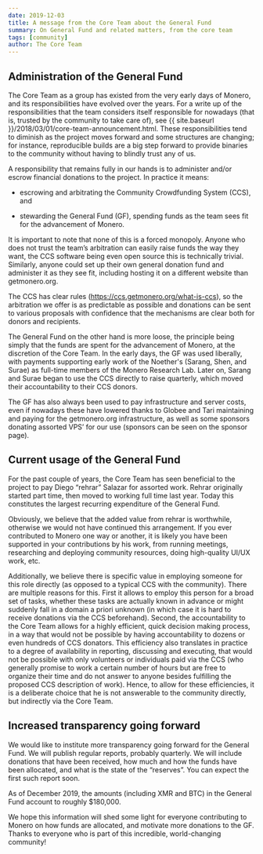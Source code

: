 ```yaml
---
date: 2019-12-03
title: A message from the Core Team about the General Fund
summary: On General Fund and related matters, from the core team
tags: [community]
author: The Core Team
---
```


## Administration of the General Fund

The Core Team as a group has existed from the very early days of Monero, and its responsibilities have evolved over the years. For a write up of the responsibilities that the team considers itself responsible for nowadays (that is, trusted by the community to take care of), see {{ site.baseurl }}/2018/03/01/core-team-announcement.html. These responsibilities tend to diminish as the project moves forward and some structures are changing; for instance, reproducible builds are a big step forward to provide binaries to the community without having to blindly trust any of us.

A responsibility that remains fully in our hands is to administer and/or escrow financial donations to the project. In practice it means:

- escrowing and arbitrating the Community Crowdfunding System (CCS), and

- stewarding the General Fund (GF), spending funds as the team sees fit for the advancement of Monero.

It is important to note that none of this is a forced monopoly. Anyone who does not trust the team’s arbitration can easily raise funds the way they want, the CCS software being even open source this is technically trivial. Similarly, anyone could set up their own general donation fund and administer it as they see fit, including hosting it on a different website than getmonero.org.

The CCS has clear rules (https://ccs.getmonero.org/what-is-ccs), so the arbitration we offer is as predictable as possible and donations can be sent to various proposals with confidence that the mechanisms are clear both for donors and recipients.

The General Fund on the other hand is more loose, the principle being simply that the funds are spent for the advancement of Monero, at the discretion of the Core Team. In the early days, the GF was used liberally, with payments supporting early work of the Noether's (Sarang, Shen, and Surae) as full-time members of the Monero Research Lab. Later on, Sarang and Surae began to use the CCS directly to raise quarterly, which moved their accountability to their CCS donors.

The GF has also always been used to pay infrastructure and server costs, even if nowadays these have lowered thanks to Globee and Tari maintaining and paying for the getmonero.org infrastructure, as well as some sponsors donating assorted VPS’ for our use (sponsors can be seen on the sponsor page).

## Current usage of the General Fund

For the past couple of years, the Core Team has seen beneficial to the project to pay Diego “rehrar” Salazar for assorted work. Rehrar originally started part time, then moved to working full time last year. Today this constitutes the largest recurring expenditure of the General Fund.

Obviously, we believe that the added value from rehrar is worthwhile, otherwise we would not have continued this arrangement. If you ever contributed to Monero one way or another, it is likely you have been supported in your contributions by his work, from running meetings, researching and deploying community resources, doing high-quality UI/UX work, etc.

Additionally, we believe there is specific value in employing someone for this role directly (as opposed to a typical CCS with the community). There are multiple reasons for this. First it allows to employ this person for a broad set of tasks, whether these tasks are actually known in advance or might suddenly fall in a domain a priori unknown (in which case it is hard to receive donations via the CCS beforehand). Second, the accountability to the Core Team allows for a highly efficient, quick decision making process, in a way that would not be possible by having accountability to dozens or even hundreds of CCS donators. This efficiency also translates in practice to a degree of availability in reporting, discussing and executing, that would not be possible with only volunteers or individuals paid via the CCS (who generally promise to work a certain number of hours but are free to organize their time and do not answer to anyone besides fulfilling the proposed CCS description of work). Hence, to allow for these efficiencies, it is a deliberate choice that he is not answerable to the community directly, but indirectly via the Core Team.

## Increased transparency going forward

We would like to institute more transparency going forward for the General Fund. We will publish regular reports, probably quarterly. We will include donations that have been received, how much and how the funds have been allocated, and what is the state of the “reserves”. You can expect the first such report soon.

As of December 2019, the amounts (including XMR and BTC) in the General Fund account to roughly $180,000.

We hope this information will shed some light for everyone contributing to Monero on how funds are allocated, and motivate more donations to the GF. Thanks to everyone who is part of this incredible, world-changing community!
